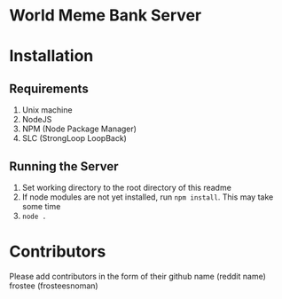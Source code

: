 # World Meme Bank Server

# Installation
## Requirements
1. Unix machine
1. NodeJS
1. NPM (Node Package Manager)
1. SLC (StrongLoop LoopBack)

## Running the Server
1. Set working directory to the root directory of this readme
1. If node modules are not yet installed, run ```npm install```. This may take some time
1. ```node .```

# Contributors
Please add contributors in the form of their github name (reddit name)
frostee (frosteesnoman)